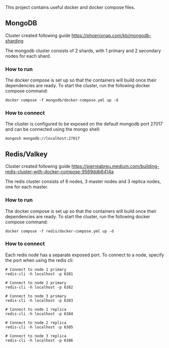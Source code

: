 This project contains useful docker and docker compose files.

## MongoDB

Cluster created following guide https://phoenixnap.com/kb/mongodb-sharding

The mongodb cluster consists of 2 shards, with 1 primary and 2 secondary nodes for each shard.

### How to run

The docker compose is set up so that the containers will build once their dependencies are ready.
To start the cluster, run the following docker compose command:

```shell
docker compose -f mongodb/docker-compose.yml up -d
````

### How to connect

The cluster is configured to be exposed on the default mongodb port 27017 and can be connected using the mongo shell:
```shell
mongosh mongodb://localhost:27017
```

## Redis/Valkey

Cluster created following guide https://pierreabreu.medium.com/building-redis-cluster-with-docker-compose-9569ddb6414a

The redis cluster consists of 6 nodes, 3 master nodes and 3 replica nodes, one for each master.

### How to run

The docker compose is set up so that the containers will build once their dependencies are ready.
To start the cluster, run the following docker compose command:

```shell
docker compose -f redis/docker-compose.yml up -d
````

### How to connect

Each redis node has a separate exposed port. To connect to a node, specify the port when using the redis cli:
```shell
# Connect to node 1 primary
redis-cli -h localhost -p 6381

# Connect to node 2 primary
redis-cli -h localhost -p 6382

# Connect to node 3 primary
redis-cli -h localhost -p 6383

# Connect to node 1 replica
redis-cli -h localhost -p 6384

# Connect to node 2 replica
redis-cli -h localhost -p 6385

# Connect to node 3 replica
redis-cli -h localhost -p 6386
```
